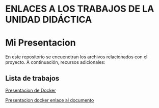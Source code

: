 # ENLACES A LOS TRABAJOS DE LA UNIDAD DIDÁCTICA

# Mi Presentacion

En este repositorio se encuenctran los archivos relacionados con el proyecto. A continuación, recursos adicionales:

## Lista de trabajos

[Presentacion de Docker](./media/Artificial%20Intelligence.pdf)

[Presentacion docker enlace al documento](https://classroom.google.com/c/NzEwNzY4OTQwMjM2/a/NzQwMjgzODgzMTQ2/details)